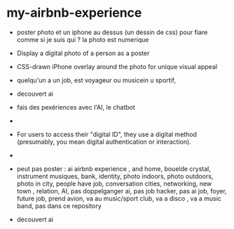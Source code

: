# my-airbnb-experience

- poster photo et un iphone au dessus (un dessin de css) pour fiare comme si je suis qui ? la photo est numerique
- Display a digital photo of a person  as a poster
- CSS-drawn iPhone overlay around the photo for unique visual appeal


- quelqu'un a un job, est voyageur ou musicein u sportif,
- decouvert ai
- fais des pexériences avec l'AI,  le chatbot
- 
- For users to access their "digital ID", they use a digital method (presumably, you mean digital authentication or interaction).
- 
- peut pas poster : ai airbnb experience , and home, bouelde crystal, instrument musiques, bank, identity, photo indoors, photo outdoors, photo in city, people have job, conversation cities, networking, new town , relation, AI, pas doppelganger ai, pas job hacker, pas ai job, foyer, future job, prend avion, va au music/sport club, va a disco , va a music band, pas dans ce repository


- decouvert ai

